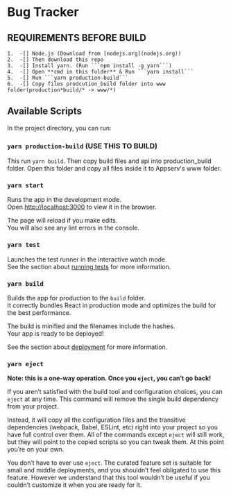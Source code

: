 # Bug Tracker

## REQUIREMENTS BEFORE BUILD

    1.  -[] Node.js (Download from [nodejs.org](nodejs.org))
    2.  -[] Then download this repo
    3.  -[] Install yarn. (Run ```npm install -g yarn```)
    4.  -[] Open **cmd in this folder** & Run ```yarn install```
    5.  -[] Run ```yarn production-build```
    6.  -[] Copy files prodcution_build folder into www folder(production*build/* -> www/*)

## Available Scripts

In the project directory, you can run:

### `yarn production-build` (USE THIS TO BUILD)

This run `yarn build`. Then copy build files and api into production_build folder. Open this folder and copy all files inside it to Appserv's www folder.

### `yarn start`

Runs the app in the development mode.\
Open [http://localhost:3000](http://localhost:3000) to view it in the browser.

The page will reload if you make edits.\
You will also see any lint errors in the console.

### `yarn test`

Launches the test runner in the interactive watch mode.\
See the section about [running tests](https://facebook.github.io/create-react-app/docs/running-tests) for more information.

### `yarn build`

Builds the app for production to the `build` folder.\
It correctly bundles React in production mode and optimizes the build for the best performance.

The build is minified and the filenames include the hashes.\
Your app is ready to be deployed!

See the section about [deployment](https://facebook.github.io/create-react-app/docs/deployment) for more information.

### `yarn eject`

**Note: this is a one-way operation. Once you `eject`, you can’t go back!**

If you aren’t satisfied with the build tool and configuration choices, you can `eject` at any time. This command will remove the single build dependency from your project.

Instead, it will copy all the configuration files and the transitive dependencies (webpack, Babel, ESLint, etc) right into your project so you have full control over them. All of the commands except `eject` will still work, but they will point to the copied scripts so you can tweak them. At this point you’re on your own.

You don’t have to ever use `eject`. The curated feature set is suitable for small and middle deployments, and you shouldn’t feel obligated to use this feature. However we understand that this tool wouldn’t be useful if you couldn’t customize it when you are ready for it.
